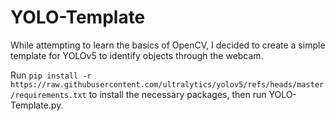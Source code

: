 # YOLO-Template

While attempting to learn the basics of OpenCV, I decided to create a simple template for YOLOv5 to identify objects through the webcam. 

Run ```pip install -r https://raw.githubusercontent.com/ultralytics/yolov5/refs/heads/master/requirements.txt``` to install the necessary packages, then run YOLO-Template.py. 
